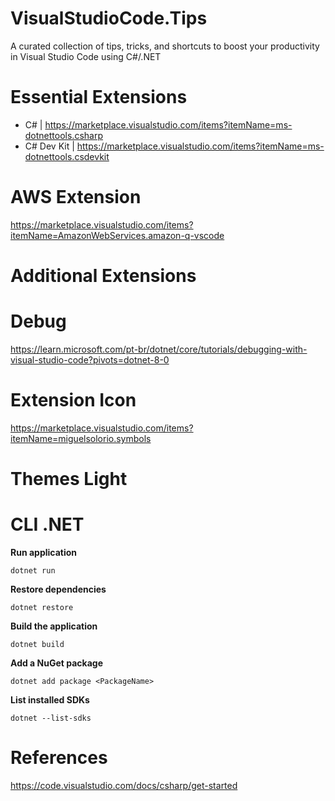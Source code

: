# VisualStudioCode.Tips
A curated collection of tips, tricks, and shortcuts to boost your productivity in Visual Studio Code using C#/.NET

# Essential Extensions
- C# | https://marketplace.visualstudio.com/items?itemName=ms-dotnettools.csharp
- C# Dev Kit | https://marketplace.visualstudio.com/items?itemName=ms-dotnettools.csdevkit

# AWS Extension
https://marketplace.visualstudio.com/items?itemName=AmazonWebServices.amazon-q-vscode

# Additional Extensions


# Debug

https://learn.microsoft.com/pt-br/dotnet/core/tutorials/debugging-with-visual-studio-code?pivots=dotnet-8-0

# Extension Icon
https://marketplace.visualstudio.com/items?itemName=miguelsolorio.symbols


# Themes Light


# CLI .NET

**Run application**
```
dotnet run
```


**Restore dependencies**
```
dotnet restore
```



**Build the application**
```
dotnet build
```



**Add a NuGet package**
```
dotnet add package <PackageName>
```



**List installed SDKs**
```
dotnet --list-sdks
```


# References

https://code.visualstudio.com/docs/csharp/get-started
